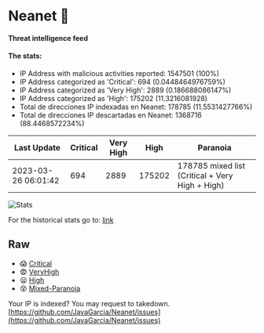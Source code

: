 # Neanet :hocho:
#### Threat intelligence feed
#### The stats:

- IP Address with malicious activities reported: 1547501 (100%)
- IP Address categorized as 'Critical':  694 (0.0448464976759%)
- IP Address categorized as 'Very High':  2889 (0.186688086147%)
- IP Address categorized as 'High':  175202 (11.3216081928)
- Total de direcciones IP indexadas en Neanet:  178785 (11.5531427766%)
- Total de direcciones IP descartadas en Neanet:  1368716 (88.4468572234%)

| Last Update | Critical | Very High | High | Paranoia |
| --- | --- | --- | --- | --- |
| 2023-03-26 06:01:42 | 694 | 2889 | 175202 | 178785 mixed list (Critical + Very High + High)|

![Stats](https://docs.google.com/spreadsheets/d/e/2PACX-1vSnaNMIXVabIpDJjufMlzH7poXnshF3mgd8Is1g9ytUEzVsP5my4Trn8f-xkoLLQ38xpL3HtmUexLo6/pubchart?oid=501124687&format=image)

For the historical stats go to: [link](/stats.csv)
## Raw
- :scream: [Critical](https://raw.githubusercontent.com/JavaGarcia/Neanet/master/blacklists/neanet_critical.txt)
- :fearful: [VeryHigh](https://raw.githubusercontent.com/JavaGarcia/Neanet/master/blacklists/neanet_veryHigh.txtt)
- :frowning: [High](https://raw.githubusercontent.com/JavaGarcia/Neanet/master/blacklists/neanet_high.txt)
- :dizzy_face: [Mixed-Paranoia](https://raw.githubusercontent.com/JavaGarcia/Neanet/master/blacklists/neanet_all.txt)


Your IP is indexed? You may request to takedown. [https://github.com/JavaGarcia/Neanet/issues](https://github.com/JavaGarcia/Neanet/issues)

















































































































































































































































































































































































































































































































































































































































































































































































































































































































































































































































































































































































































































































































































































































































































































































































































































































































































































































































































































































































































































































































































































































































































































































































































































































































































































































































































































































































































































































































































































































































































































































































































































































































































































































































































































































































































































































































































































































































































































































































































































































































































































































































































































































































































































































































































































































































































































































































































































































































































































































































































































































































































































































































































































































































































































































































































































































































































































































































































































































































































































































































































































































































































































































































































































































































































































































































































































































































































































































































































































































































































































































































































































































































































































































































































































































































































































































































































































































































































































































































































































































































































































































































































































































































































































































































































































































































































































































































































































































































































































































































































































































































































































































































































































































































































































































































































































































































































































































































































































































































































































































































































































































































































































































